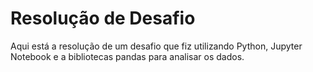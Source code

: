 # Resolução de Desafio

Aqui está a resolução de um desafio que fiz utilizando Python, Jupyter Notebook e a bibliotecas pandas para analisar os dados.
